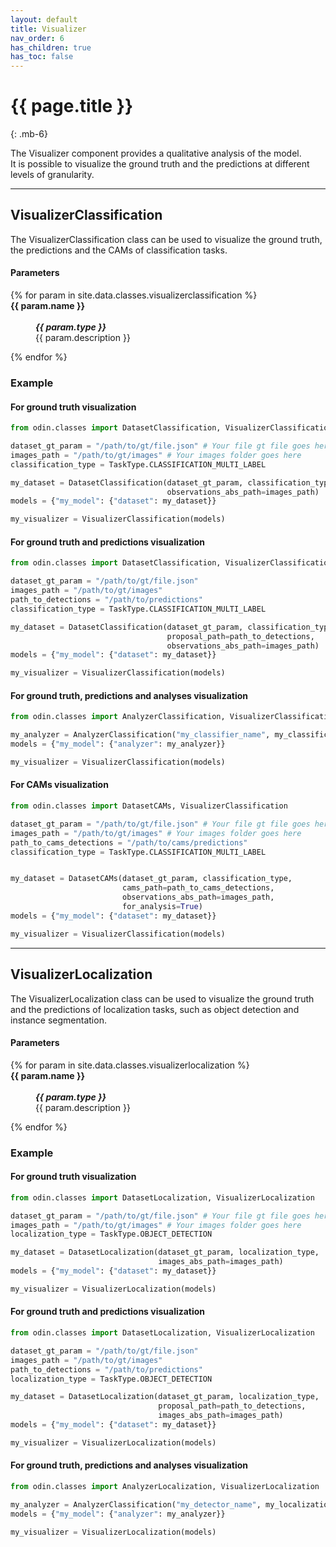 ```yaml
---
layout: default
title: Visualizer
nav_order: 6
has_children: true
has_toc: false
---
```


# {{ page.title }}
{: .mb-6}

The Visualizer component provides a qualitative analysis of the model.
<br>
It is possible to visualize the ground truth and the predictions at different levels of granularity.

<hr>

## VisualizerClassification

The VisualizerClassification class can be used to visualize the ground truth, the predictions  and the CAMs of classification tasks.

#### Parameters
<dl>
  {% for param in site.data.classes.visualizerclassification %}

  <dt><strong>{{ param.name }}</strong></dt>
  <dd><br><b><i>{{ param.type }}</i></b></dd><dd>{{ param.description }}</dd>

  {% endfor %}
</dl>

### Example

#### For ground truth visualization
```py
from odin.classes import DatasetClassification, VisualizerClassification

dataset_gt_param = "/path/to/gt/file.json" # Your file gt file goes here
images_path = "/path/to/gt/images" # Your images folder goes here
classification_type = TaskType.CLASSIFICATION_MULTI_LABEL

my_dataset = DatasetClassification(dataset_gt_param, classification_type,
                                   observations_abs_path=images_path)
models = {"my_model": {"dataset": my_dataset}}

my_visualizer = VisualizerClassification(models)
```

#### For ground truth and predictions visualization
```py
from odin.classes import DatasetClassification, VisualizerClassification

dataset_gt_param = "/path/to/gt/file.json"
images_path = "/path/to/gt/images"
path_to_detections = "/path/to/predictions"
classification_type = TaskType.CLASSIFICATION_MULTI_LABEL

my_dataset = DatasetClassification(dataset_gt_param, classification_type,
                                   proposal_path=path_to_detections,
                                   observations_abs_path=images_path)
models = {"my_model": {"dataset": my_dataset}}

my_visualizer = VisualizerClassification(models)
```

#### For ground truth, predictions and analyses visualization
```py
from odin.classes import AnalyzerClassification, VisualizerClassification

my_analyzer = AnalyzerClassification("my_classifier_name", my_classification_dataset)
models = {"my_model": {"analyzer": my_analyzer}}

my_visualizer = VisualizerClassification(models)
```

#### For CAMs visualization
```py
from odin.classes import DatasetCAMs, VisualizerClassification

dataset_gt_param = "/path/to/gt/file.json" # Your file gt file goes here
images_path = "/path/to/gt/images" # Your images folder goes here
path_to_cams_detections = "/path/to/cams/predictions"
classification_type = TaskType.CLASSIFICATION_MULTI_LABEL


my_dataset = DatasetCAMs(dataset_gt_param, classification_type,
                         cams_path=path_to_cams_detections,
                         observations_abs_path=images_path,
                         for_analysis=True)
models = {"my_model": {"dataset": my_dataset}}

my_visualizer = VisualizerClassification(models)
```

<hr>

## VisualizerLocalization

The VisualizerLocalization class can be used to visualize the ground truth and the predictions of localization tasks, such as object detection and instance segmentation.

#### Parameters
<dl>
  {% for param in site.data.classes.visualizerlocalization %}
  <dt><strong>{{ param.name }}</strong></dt>
  <dd><br><b><i>{{ param.type }}</i></b></dd><dd>{{ param.description }}</dd>

  {% endfor %}
</dl>

### Example
#### For ground truth visualization
```py
from odin.classes import DatasetLocalization, VisualizerLocalization

dataset_gt_param = "/path/to/gt/file.json" # Your file gt file goes here
images_path = "/path/to/gt/images" # Your images folder goes here
localization_type = TaskType.OBJECT_DETECTION

my_dataset = DatasetLocalization(dataset_gt_param, localization_type,
                                 images_abs_path=images_path)
models = {"my_model": {"dataset": my_dataset}}

my_visualizer = VisualizerLocalization(models)
```

#### For ground truth and predictions visualization
```py
from odin.classes import DatasetLocalization, VisualizerLocalization

dataset_gt_param = "/path/to/gt/file.json"
images_path = "/path/to/gt/images"
path_to_detections = "/path/to/predictions"
localization_type = TaskType.OBJECT_DETECTION

my_dataset = DatasetLocalization(dataset_gt_param, localization_type,
                                 proposal_path=path_to_detections,
                                 images_abs_path=images_path)
models = {"my_model": {"dataset": my_dataset}}

my_visualizer = VisualizerLocalization(models)
```

#### For ground truth, predictions and analyses visualization
```py
from odin.classes import AnalyzerLocalization, VisualizerLocalization

my_analyzer = AnalyzerClassification("my_detector_name", my_localization_dataset)
models = {"my_model": {"analyzer": my_analyzer}}

my_visualizer = VisualizerLocalization(models)
```
